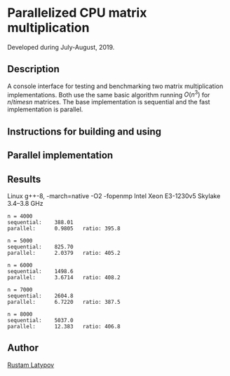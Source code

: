 # Parallelized CPU matrix multiplication 

Developed during July-August, 2019.

## Description

A console interface for testing and benchmarking two matrix multiplication implementations. Both use the same basic algorithm running $O(n^3)$ for $n /times n$ matrices. The base implementation is sequential and the fast implementation is parallel. 

## Instructions for building and using


## Parallel implementation


## Results
Linux g++-8, -march=native -O2 -fopenmp 
Intel Xeon E3-1230v5 Skylake 3.4–3.8 GHz

```
n = 4000
sequential:    388.01
parallel:      0.9805	ratio: 395.8

n = 5000
sequential:    825.70
parallel:      2.0379   ratio: 405.2

n = 6000
sequential:    1498.6 
parallel:      3.6714	ratio: 408.2
  
n = 7000
sequential:    2604.8
parallel:      6.7220	ratio: 387.5    

n = 8000
sequential:    5037.0
parallel:      12.383 	ratio: 406.8     
```

## Author

[Rustam Latypov](mailto:rustam.latypov@aalto.fi)
